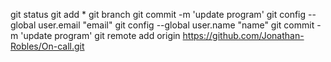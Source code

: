 git status
git add *
git branch
git commit -m 'update program'
git config --global user.email "email"
git config --global user.name "name"
git commit -m 'update program'
git remote add origin https://github.com/Jonathan-Robles/On-call.git
